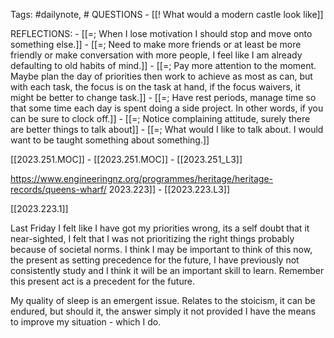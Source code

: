 
Tags: #dailynote, #
QUESTIONS
	- [[! What would a modern castle look like]]

REFLECTIONS:
	- [[=; When I lose motivation I should stop and move onto something else.]]
	- [[=; Need to make more friends or at least be more friendly or make conversation with more people, I feel like I am already defaulting to old habits of mind.]]
	- [[=; Pay more attention to the moment. Maybe plan the day of priorities then work to achieve as most as can, but with each task, the focus is on the task at hand, if the focus waivers, it might be better to change task.]]
	- [[=; Have rest periods, manage time so that some time each day is spent doing a side project. In other words, if you can be sure to clock off.]]
	- [[=; Notice complaining attitude, surely there are better things to talk about]]
	- [[=; What would I like to talk about. I would want to be taught something about something.]]

[[2023.251.MOC]] - [[2023.251.MOC]] - [[2023.251_L3]]


https://www.engineeringnz.org/programmes/heritage/heritage-records/queens-wharf/
2023.223]] - [[2023.223.L3]]

[[2023.223.1]]


Last Friday I felt like I have got my priorities wrong, its a self doubt that it near-sighted, I felt that I was not prioritizing the right things probably because of societal norms. I think I may be important to think of this now, the present as setting precedence for the future, I have previously not consistently study and I think it will be an important skill to learn. Remember this present act is a precedent for the future.

My quality of sleep is an emergent issue. Relates to the stoicism, it can be endured, but should it, the answer simply it not provided I have the means to improve my situation - which I do.